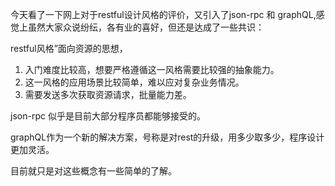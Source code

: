 今天看了一下网上对于restful设计风格的评价，又引入了json-rpc 和 graphQL,感觉上虽然大家众说纷纭，各有业的喜好，但还是达成了一些共识：

restful风格”面向资源的思想，

1.  入门难度比较高，想要严格遵循这一风格需要比较强的抽象能力。
2.  这一风格的应用场景比较简单，难以应对复杂业务情况。
3.  需要发送多次获取资源请求，批量能力差。

json-rpc 似乎是目前大部分程序员都能够接受的。

graphQL作为一个新的解决方案，号称是对rest的升级，用多少取多少，程序设计更加灵活。



目前就只是对这些概念有一些简单的了解。

